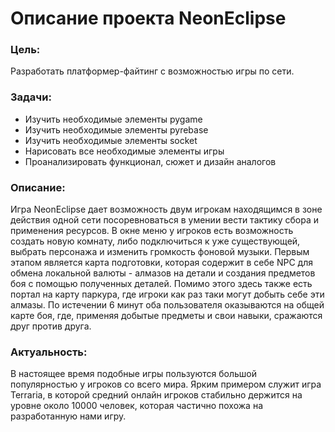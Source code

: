 # Описание проекта NeonEclipse

### Цель:
Разработать платформер-файтинг с возможностью игры по сети.

### Задачи:
 - Изучить необходимые элементы pygame
 - Изучить необходимые элементы pyrebase
 - Изучить необходимые элементы socket
 - Нарисовать все необходимые элементы игры
 - Проанализировать функционал, сюжет и дизайн аналогов

### Описание:
Игра NeonEclipse дает возможность двум игрокам находящимся в зоне действия одной сети посоревноваться в умении вести тактику сбора и применения ресурсов. В окне меню у игроков есть возможность создать новую комнату, либо подключиться к уже существующей, выбрать персонажа и изменить громкость фоновой музыки. Первым этапом является карта подготовки, которая содержит в себе NPC для обмена локальной валюты - алмазов на детали и создания предметов боя с помощью полученных деталей. Помимо этого здесь также есть портал на карту паркура, где игроки как раз таки могут добыть себе эти алмазы. По истечении 6 минут оба пользователя оказываются на общей карте боя, где, применяя добытые предметы и свои навыки, сражаются друг против друга.

### Актуальность:
В настоящее время подобные игры пользуются большой популярностью у игроков со всего мира. Ярким примером служит игра Terraria, в которой средний онлайн игроков стабильно держится на уровне около 10000 человек, которая частично похожа на разработанную нами игру.
